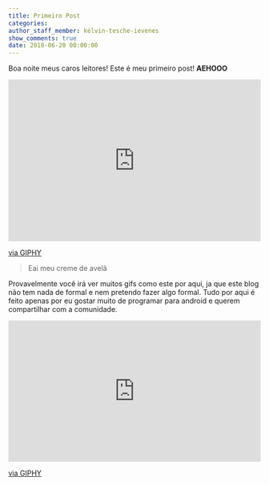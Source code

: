 ```yaml
---
title: Primeiro Post
categories:
author_staff_member: kélvin-tesche-ievenes
show_comments: true
date: 2018-06-20 00:00:00
---
```


Boa noite meus caros leitores! Este é meu primeiro post! **AEHOOO**

<div style="width:100%;height:0;padding-bottom:64%;position:relative;"><iframe src="https://giphy.com/embed/oXnN2TNSgfJQI" style="position:absolute" class="giphy-embed" allowfullscreen="" width="100%" height="100%" frameborder="0"></iframe></div>

[via GIPHY](https://giphy.com/gifs/sexy-popular-oXnN2TNSgfJQI)

> Eai meu creme de avelã

Provavelmente você irá ver muitos gifs como este por aqui, ja que este blog não tem nada de formal e nem pretendo fazer algo formal. Tudo por aqui é feito apenas por eu gostar muito de programar para android e querem compartilhar com a comunidade.

<div style="width:100%;height:0;padding-bottom:56%;position:relative;"><iframe src="https://giphy.com/embed/vUUAX04g3fto4" style="position:absolute" class="giphy-embed" allowfullscreen="" width="100%" height="100%" frameborder="0"></iframe></div>

[via GIPHY](https://giphy.com/gifs/reaction-vUUAX04g3fto4)